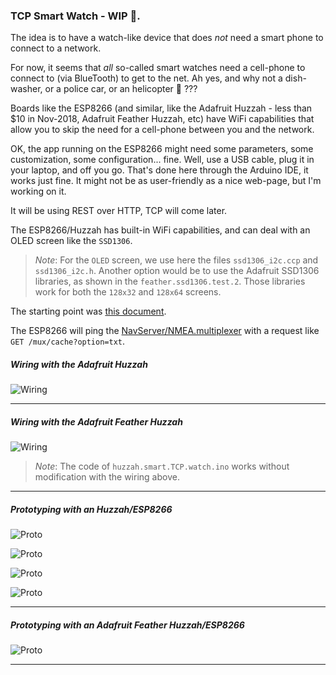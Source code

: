 ### TCP Smart Watch - WIP 🚧.
The idea is to have a watch-like device that does _not_ need a smart phone to connect to a network.

For now, it seems that _all_ so-called smart watches need a cell-phone to connect to (via BlueTooth) to get to the net.
Ah yes, and why not a dish-washer, or a police car, or an helicopter 🚁 ???

Boards like the ESP8266 (and similar, like the Adafruit Huzzah - less than $10 in Nov-2018, Adafruit Feather Huzzah, etc) have WiFi capabilities that allow you to skip the need for a
cell-phone between you and the network.

OK, the app running on the ESP8266 might need some parameters, some customization, some configuration... fine.
Well, use a USB cable, plug it in your laptop, and off you go.
That's done here through the Arduino IDE, it works just fine.
It might not be as user-friendly as a nice web-page, but I'm working on it.

It will be using REST over HTTP, TCP will come later.

The ESP8266/Huzzah has built-in WiFi capabilities, and can deal with an OLED screen like the `SSD1306`.

> _Note_: For the `OLED` screen, we use here the files `ssd1306_i2c.ccp` and `ssd1306_i2c.h`. Another option
> would be to use the Adafruit SSD1306 libraries, as shown in the `feather.ssd1306.test.2`. Those libraries work for both the `128x32` and `128x64` screens.

The starting point was [this document](https://learn.adafruit.com/huzzah-weather-display?view=all).

The ESP8266 will ping the [NavServer/NMEA.multiplexer](https://github.com/OlivierLD/raspberry-coffee/blob/master/NMEA.multiplexer/README.md) with a request like `GET /mux/cache?option=txt`.

##### Wiring with the Adafruit Huzzah
![Wiring](./TCP.watch_bb.png)

---

##### Wiring with the Adafruit Feather Huzzah
![Wiring](./TCP.watch.feather_bb.png)

> _Note_: The code of `huzzah.smart.TCP.watch.ino` works without modification with the wiring above.

---

##### Prototyping with an Huzzah/ESP8266
![Proto](./prototyping.01.jpg)

![Proto](./prototyping.02.jpg)

![Proto](./prototyping.03.jpg)

![Proto](./prototyping.04.jpg)

---

##### Prototyping with an Adafruit Feather Huzzah/ESP8266
![Proto](./prototyping.feather.01.jpg)

---
